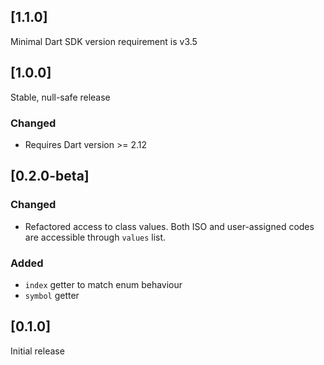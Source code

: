 ## [1.1.0]
Minimal Dart SDK version requirement is v3.5

## [1.0.0]
Stable, null-safe release
### Changed
- Requires Dart version >= 2.12

## [0.2.0-beta]
### Changed
- Refactored access to class values. Both ISO and user-assigned codes are 
accessible through `values` list.

### Added
- `index` getter to match enum behaviour
- `symbol` getter

## [0.1.0]
Initial release